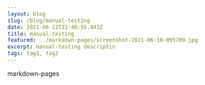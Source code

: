 ```yaml
---
layout: blog
slug: /blog/manual-testing
date: 2021-08-22T22:40:55.443Z
title: manual-testing
featured: ../markdown-pages/screenshot-2021-06-10-095709.jpg
excerpt: manual-testing descriptin
tags: tag1, tag2
---
```

<!--StartFragment-->

markdown-pages

<!--EndFragment-->